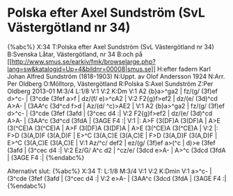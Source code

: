 # Polska efter Axel Sundström (SvL Västergötland nr 34)

{%abc%}
X:34
T:Polska efter Axel Sundström (SvL Västergötland nr 34)
B:Svenska Låtar, Västergötland, nr 34
B:och på [[http://www.smus.se/earkiv/fmk/browselarge.php?lang=sw&katalogid=Up+4&bildnr=00008|smus.se]]
H:efter fadern Karl Johan Alfred Sundström (1818-1903)
N:Uppt. av Olof Andersson 1924
N:Arr. Per Oldberg
O:Mölltorp, Västergötland
R:Polska
S:Axel Sundström
Z:Per Oldberg 2013-01
M:3/4
L:1/8
V:1
V:2
K:Dm
V:1
A2 {b}a>^ga2 | fz/(g/ (3f)ef d>^c- | (3^cde (3fef a>f | dz/(f/ e)>^cA2 | 
V:2
F2{g}f>ef2 | dz/(e/ (3d)^cd A>A- | (3AA^c (3d^cd f>d | Az/(d/ ^c)>AE2 | 
V:1
A2 {b}a>^ga2 | fz/(g/ (3f)ef d>^c- | (3^cde (3fef (3afd | (3^cec d4 :| 
V:2
F2{g}f>ef2 | dz/(e/ (3d)^cd A>A- | (3AA^c (3d^cd (3fdA | (3AGE F4 :| 
V:1
|: A>F (3(DF)A (3(DF)A | A>E (3(^CE)A (3(^CE)A | A>F (3(DF)A (3(DF)A | A>E (3(^CE)A (3(^CE)A | 
V:2
|: F>D (3(A,D)F (3(A,D)F | E>^C (3(A,C)E (3(A,C)E | F>D (3(A,D)F (3(A,D)F | E>^C (3(A,C)E (3(A,C)E | 
V:1
Az/^c/ def2 | ez/(g/ (3f)ef a>(^c | d)>e (3fef (3afd | (3^cec d4 :|
V:2
Ez/G/ A^c d2 | ^cz/e/ (3dcd e>A- | A>^c (3dcd (3fdA | (3AGE F4 :| 
{%endabc%}

Alternativt slut:
{%abc%}
X:34
T:
L:1/8
M:3/4
V:1
V:2
K:Dmin
V:1
a>^c- | (3^cde (3fef (3afd | (3^cec d4 :|
V:2
e>A- | (3AA^c (3dcd (3fdA | (3AGE F4 :| 
{%endabc%}
